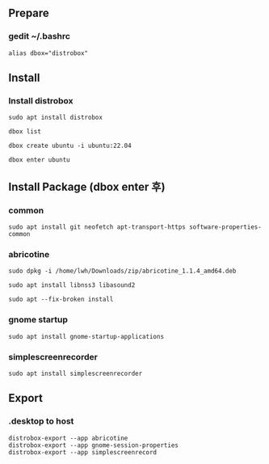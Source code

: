 ## Prepare

### gedit ~/.bashrc
```
alias dbox="distrobox"
```

## Install 

### Install distrobox
```
sudo apt install distrobox

dbox list

dbox create ubuntu -i ubuntu:22.04

dbox enter ubuntu
```

## Install Package (dbox enter 후)

### common 
```
sudo apt install git neofetch apt-transport-https software-properties-common
```
<!--
### vs code
curl https://packages.microsoft.com/keys/microsoft.asc | gpg --dearmor > microsoft.gpg
sudo install -o root -g root -m 644 microsoft.gpg /usr/share/keyrings/microsoft-archive-keyring.gpg
sudo sh -c 'echo "deb [arch=amd64,arm64,armhf signed-by=/usr/share/keyrings/microsoft-archive-keyring.gpg] https://packages.microsoft.com/repos/vscode stable main" > /etc/apt/sources.list.d/vscode.list'

sudo apt-get update
sudo apt-get install code
-->

### abricotine
```
sudo dpkg -i /home/lwh/Downloads/zip/abricotine_1.1.4_amd64.deb

sudo apt install libnss3 libasound2

sudo apt --fix-broken install
```


### gnome startup
```
sudo apt install gnome-startup-applications
```

### simplescreenrecorder
```
sudo apt install simplescreenrecorder
```

## Export
### .desktop to host 
<!--
distrobox-export --app code
-->
```
distrobox-export --app abricotine
distrobox-export --app gnome-session-properties
distrobox-export --app simplescreenrecord
```
